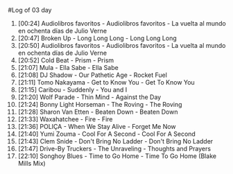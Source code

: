 #Log of 03 day

1. [00:24] Audiolibros favoritos - Audiolibros favoritos - La vuelta al mundo en ochenta días de Julio Verne
1. [20:47] Broken Up - Long Long Long - Long Long Long
1. [20:50] Audiolibros favoritos - Audiolibros favoritos - La vuelta al mundo en ochenta días de Julio Verne
1. [20:52] Cold Beat - Prism - Prism
1. [21:07] Mula - Ella Sabe - Ella Sabe
1. [21:08] DJ Shadow - Our Pathetic Age - Rocket Fuel
1. [21:11] Tomo Nakayama - Get to Know You - Get To Know You
1. [21:15] Caribou - Suddenly - You and I
1. [21:20] Wolf Parade - Thin Mind - Against the Day
1. [21:24] Bonny Light Horseman - The Roving - The Roving
1. [21:28] Sharon Van Etten - Beaten Down - Beaten Down
1. [21:33] Waxahatchee - Fire - Fire
1. [21:36] POLIÇA - When We Stay Alive - Forget Me Now
1. [21:40] Yumi Zouma - Cool For A Second - Cool For A Second
1. [21:43] Clem Snide - Don't Bring No Ladder - Don't Bring No Ladder
1. [21:47] Drive-By Truckers - The Unraveling - Thoughts and Prayers
1. [22:10] Songhoy Blues - Time to Go Home - Time To Go Home (Blake Mills Mix)
